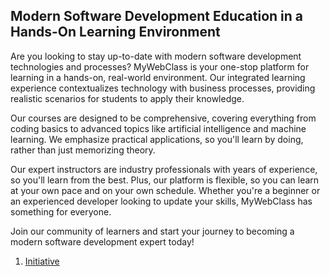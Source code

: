 ## Modern Software Development Education in a Hands-On Learning Environment
Are you looking to stay up-to-date with modern software development technologies and processes? MyWebClass is your one-stop platform for learning in a hands-on, real-world environment. Our integrated learning experience contextualizes technology with business processes, providing realistic scenarios for students to apply their knowledge.

Our courses are designed to be comprehensive, covering everything from coding basics to advanced topics like artificial intelligence and machine learning. We emphasize practical applications, so you'll learn by doing, rather than just memorizing theory.

Our expert instructors are industry professionals with years of experience, so you'll learn from the best. Plus, our platform is flexible, so you can learn at your own pace and on your own schedule. Whether you're a beginner or an experienced developer looking to update your skills, MyWebClass has something for everyone.

Join our community of learners and start your journey to becoming a modern software development expert today!
1. [Initiative](initiative_template.md)
